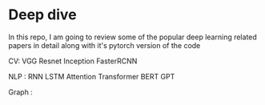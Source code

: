 # Deep dive

In this repo, I am going to review some of the popular deep learning related papers in detail along with it's pytorch version of the code 

CV:
VGG
Resnet
Inception
FasterRCNN

NLP :
RNN
LSTM
Attention
Transformer
BERT
GPT

Graph :
